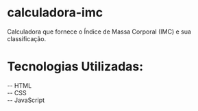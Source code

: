 # calculadora-imc
Calculadora que fornece o Índice de Massa Corporal (IMC) e sua classificação.

# Tecnologias Utilizadas:

-- HTML  
-- CSS  
-- JavaScript  
